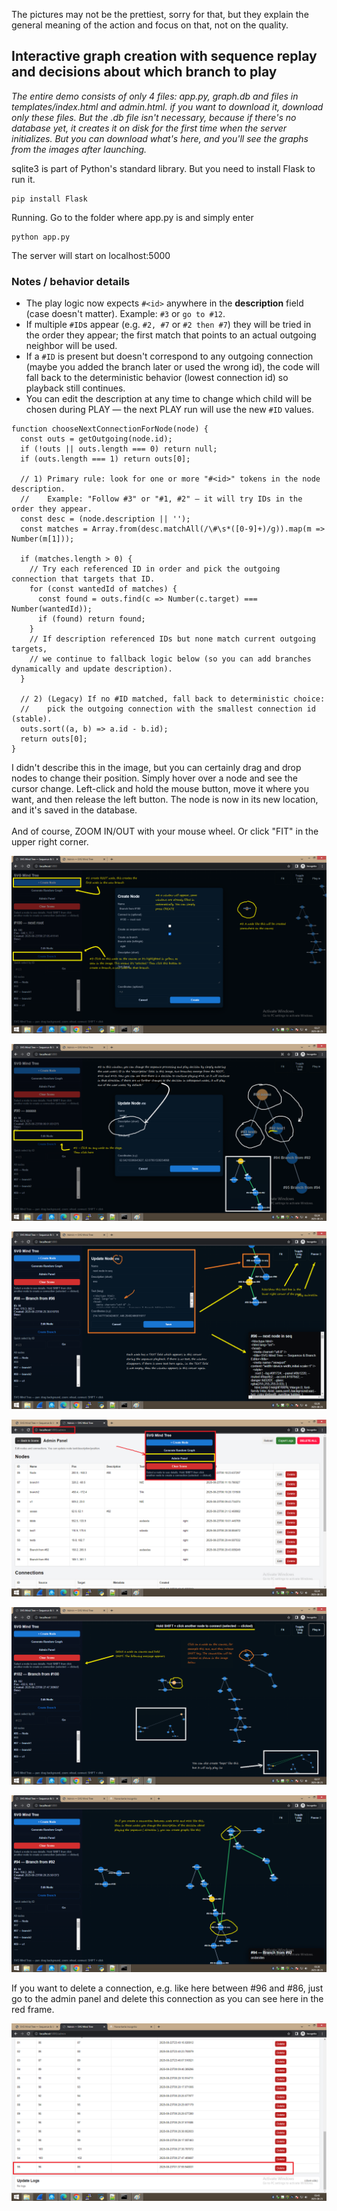 The pictures may not be the prettiest, sorry for that, but they explain the general meaning of the action and focus on that, not on the quality.

<H2>Interactive graph creation with sequence replay and decisions about which branch to play</H2>

<i>The entire demo consists of only 4 files: app.py, graph.db and files in templates/index.html and admin.html. if you want to download it, download only these files. But the .db file isn't necessary, because if there's no database yet, it creates it on disk for the first time when the server initializes. But you can download what's here, and you'll see the graphs from the images after launching.</i>

sqlite3 is part of Python's standard library. But you need to install Flask to run it.

```
pip install Flask
```

Running. Go to the folder where app.py is and simply enter

```
python app.py
```

The server will start on localhost:5000

### Notes / behavior details

* The play logic now expects `#<id>` anywhere in the **description** field (case doesn't matter). Example: `#3` or `go to #12`.
* If multiple `#ID`s appear (e.g. `#2, #7` or `#2 then #7`) they will be tried in the order they appear; the first match that points to an actual outgoing neighbor will be used.
* If a `#ID` is present but doesn't correspond to any outgoing connection (maybe you added the branch later or used the wrong id), the code will fall back to the deterministic behavior (lowest connection id) so playback still continues.
* You can edit the description at any time to change which child will be chosen during PLAY — the next PLAY run will use the new `#ID` values.

```
function chooseNextConnectionForNode(node) {
  const outs = getOutgoing(node.id);
  if (!outs || outs.length === 0) return null;
  if (outs.length === 1) return outs[0];

  // 1) Primary rule: look for one or more "#<id>" tokens in the node description.
  //    Example: "Follow #3" or "#1, #2" — it will try IDs in the order they appear.
  const desc = (node.description || '');
  const matches = Array.from(desc.matchAll(/\#\s*([0-9]+)/g)).map(m => Number(m[1]));

  if (matches.length > 0) {
    // Try each referenced ID in order and pick the outgoing connection that targets that ID.
    for (const wantedId of matches) {
      const found = outs.find(c => Number(c.target) === Number(wantedId));
      if (found) return found;
    }
    // If description referenced IDs but none match current outgoing targets,
    // we continue to fallback logic below (so you can add branches dynamically and update description).
  }

  // 2) (Legacy) If no #ID matched, fall back to deterministic choice:
  //    pick the outgoing connection with the smallest connection id (stable).
  outs.sort((a, b) => a.id - b.id);
  return outs[0];
}
```

I didn't describe this in the image, but you can certainly drag and drop nodes to change their position. Simply hover over a node and see the cursor change. Left-click and hold the mouse button, move it where you want, and then release the left button. The node is now in its new location, and it's saved in the database.
<br /><br/>
And of course, ZOOM IN/OUT with your mouse wheel. Or click "FIT" in the upper right corner.

![dump](https://github.com/KarolDuracz/scratchpad/blob/main/Webapp/SVG%20graph%20with%20sequence%20playback/images/pic1.png?raw=true)

![dump](https://github.com/KarolDuracz/scratchpad/blob/main/Webapp/SVG%20graph%20with%20sequence%20playback/images/pic2.png?raw=true)

![dump](https://github.com/KarolDuracz/scratchpad/blob/main/Webapp/SVG%20graph%20with%20sequence%20playback/images/pic3.png?raw=true)

![dump](https://github.com/KarolDuracz/scratchpad/blob/main/Webapp/SVG%20graph%20with%20sequence%20playback/images/pic4.png?raw=true)

![dump](https://github.com/KarolDuracz/scratchpad/blob/main/Webapp/SVG%20graph%20with%20sequence%20playback/images/pic5a.png?raw=true)

![dump](https://github.com/KarolDuracz/scratchpad/blob/main/Webapp/SVG%20graph%20with%20sequence%20playback/images/pic6.png?raw=true)

If you want to delete a connection, e.g. like here between #96 and #86, just go to the admin panel and delete this connection as you can see here in the red frame.

![dump](https://github.com/KarolDuracz/scratchpad/blob/main/Webapp/SVG%20graph%20with%20sequence%20playback/images/pic7.png?raw=true)
